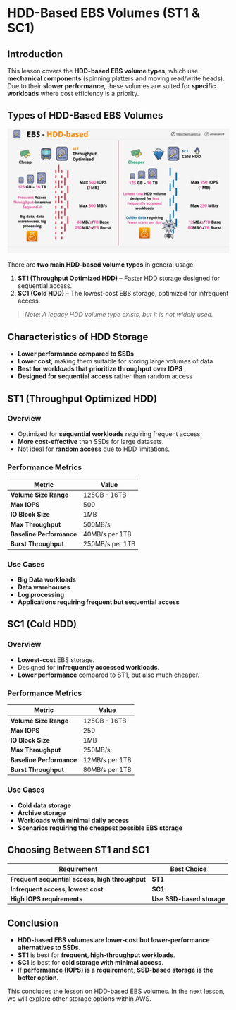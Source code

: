 # HDD-Based EBS Volumes (ST1 & SC1)

## Introduction

This lesson covers the **HDD-based EBS volume types**, which use **mechanical components** (spinning platters and moving read/write heads). Due to their **slower performance**, these volumes are suited for **specific workloads** where cost efficiency is a priority.

## Types of HDD-Based EBS Volumes

![alt text](image-15.png)

There are **two main HDD-based volume types** in general usage:

1. **ST1 (Throughput Optimized HDD)** – Faster HDD storage designed for sequential access.
2. **SC1 (Cold HDD)** – The lowest-cost EBS storage, optimized for infrequent access.

> _Note: A legacy HDD volume type exists, but it is not widely used._

## Characteristics of HDD Storage

- **Lower performance compared to SSDs**
- **Lower cost**, making them suitable for storing large volumes of data
- **Best for workloads that prioritize throughput over IOPS**
- **Designed for sequential access** rather than random access

## ST1 (Throughput Optimized HDD)

### Overview

- Optimized for **sequential workloads** requiring frequent access.
- **More cost-effective** than SSDs for large datasets.
- Not ideal for **random access** due to HDD limitations.

### Performance Metrics

| Metric                   | Value           |
| ------------------------ | --------------- |
| **Volume Size Range**    | 125GB – 16TB    |
| **Max IOPS**             | 500             |
| **IO Block Size**        | 1MB             |
| **Max Throughput**       | 500MB/s         |
| **Baseline Performance** | 40MB/s per 1TB  |
| **Burst Throughput**     | 250MB/s per 1TB |

### Use Cases

- **Big Data workloads**
- **Data warehouses**
- **Log processing**
- **Applications requiring frequent but sequential access**

## SC1 (Cold HDD)

### Overview

- **Lowest-cost** EBS storage.
- Designed for **infrequently accessed workloads**.
- **Lower performance** compared to ST1, but also much cheaper.

### Performance Metrics

| Metric                   | Value          |
| ------------------------ | -------------- |
| **Volume Size Range**    | 125GB – 16TB   |
| **Max IOPS**             | 250            |
| **IO Block Size**        | 1MB            |
| **Max Throughput**       | 250MB/s        |
| **Baseline Performance** | 12MB/s per 1TB |
| **Burst Throughput**     | 80MB/s per 1TB |

### Use Cases

- **Cold data storage**
- **Archive storage**
- **Workloads with minimal daily access**
- **Scenarios requiring the cheapest possible EBS storage**

## Choosing Between ST1 and SC1

| Requirement                                     | Best Choice               |
| ----------------------------------------------- | ------------------------- |
| **Frequent sequential access, high throughput** | **ST1**                   |
| **Infrequent access, lowest cost**              | **SC1**                   |
| **High IOPS requirements**                      | **Use SSD-based storage** |

## Conclusion

- **HDD-based EBS volumes are lower-cost but lower-performance alternatives to SSDs**.
- **ST1** is best for **frequent, high-throughput workloads**.
- **SC1** is best for **cold storage with minimal access**.
- If **performance (IOPS) is a requirement**, **SSD-based storage is the better option**.

This concludes the lesson on HDD-based EBS volumes. In the next lesson, we will explore other storage options within AWS.
